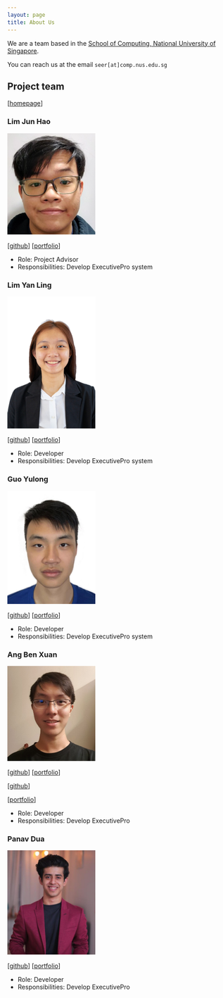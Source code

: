 ```yaml
---
layout: page
title: About Us
---
```


We are a team based in the [School of Computing, National University of Singapore](http://www.comp.nus.edu.sg).

You can reach us at the email `seer[at]comp.nus.edu.sg`

## Project team
[[homepage](https://ay2223s2-cs2103t-w09-4.github.io/tp/)]

### Lim Jun Hao

<img src="images/junhao247.png" width="200px">

[[github](https://github.com/junhao247)]
[[portfolio](team/junhao247.md)]

* Role: Project Advisor
* Responsibilities: Develop ExecutivePro system

### Lim Yan Ling

<img src="images/yanlings.png" width="200px">

[[github](https://github.com/yanlings)]
[[portfolio](team/yanling.md)]

* Role: Developer
* Responsibilities: Develop ExecutivePro system

### Guo Yulong

<img src="images/gyulong1.png" width="200px">

[[github](http://github.com/gyulong1)] [[portfolio](team/gyulong1.md)]

* Role: Developer
* Responsibilities: Develop ExecutivePro system

### Ang Ben Xuan

<img src="images/abenx162.png" width="200px">

[[github](https://github.com/johndoe)]
[[portfolio](team/gyulong1.md)]

[[github](https://github.com/abenx162)]

[[portfolio](team/abenx162.md)]


* Role: Developer
* Responsibilities: Develop ExecutivePro

### Panav Dua

<img src="images/panavdua.png" width="200px">

[[github](http://github.com/panavdua)]
[[portfolio](team/panavdua.md)]

* Role: Developer
* Responsibilities: Develop ExecutivePro
